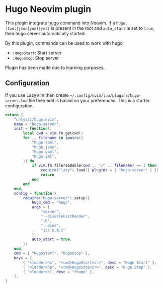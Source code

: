 # Hugo Neovim plugin

This plugin integrate [hugo](https://gohugo.io) command into Neovim. If a
`hugo.[toml|json|yaml|yml]` is present in the root and `auto_start` is set to
`true`, then hugo server automatically started.

By this plugin, commands can be used to work with hugo:

- `:HugoStart`: Start server
- `:HugoStop`: Stop server

Plugin has been made due to learning purposes.

## Configuration

If you use LazyVim then create `~/.config/nvim/lua/plugins/hugo-server.lua` file
then edit is based on your preferences. This is a starter configuration.

```lua
return {
    "onlyati/hugo.nvim",
    name = "hugo-server",
    init = function()
        local cwd = vim.fn.getcwd()
        for _, filename in ipairs({
            "hugo.toml",
            "hugo.json",
            "hugo.yaml",
            "hugo.yml",
        }) do
            if vim.fn.filereadable(cwd .. "/" .. filename) == 1 then
                require("lazy").load({ plugins = { "hugo-server" } })
                return
            end
        end
    end,
    config = function()
        require("hugo-server").setup({
            hugo_cmd = "hugo",
            args = {
                "server",
                "--disableFastRender",
                "-D",
                "--bind",
                "127.0.0.1"
            },
            auto_start = true,
        })
    end,
    cmd = { "HugoStart", "HugoStop" },
    keys = {
        { "<leader>hs", "<cmd>HugoStart<cr>", desc = "Hugo Start" },
        { "<leader>hp", "<cmd>HugoStop<cr>", desc = "Hugo Stop" },
        { "<leader>h", desc = "+hugo" },
    },
}
```
